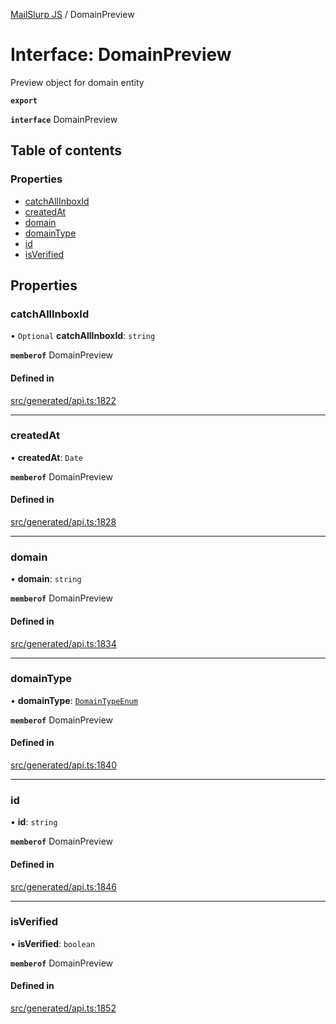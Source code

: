 [MailSlurp JS](../README.md) / DomainPreview

# Interface: DomainPreview

Preview object for domain entity

**`export`**

**`interface`** DomainPreview

## Table of contents

### Properties

- [catchAllInboxId](DomainPreview.md#catchallinboxid)
- [createdAt](DomainPreview.md#createdat)
- [domain](DomainPreview.md#domain)
- [domainType](DomainPreview.md#domaintype)
- [id](DomainPreview.md#id)
- [isVerified](DomainPreview.md#isverified)

## Properties

### catchAllInboxId

• `Optional` **catchAllInboxId**: `string`

**`memberof`** DomainPreview

#### Defined in

[src/generated/api.ts:1822](https://github.com/mailslurp/mailslurp-client/blob/1460b4d/src/generated/api.ts#L1822)

___

### createdAt

• **createdAt**: `Date`

**`memberof`** DomainPreview

#### Defined in

[src/generated/api.ts:1828](https://github.com/mailslurp/mailslurp-client/blob/1460b4d/src/generated/api.ts#L1828)

___

### domain

• **domain**: `string`

**`memberof`** DomainPreview

#### Defined in

[src/generated/api.ts:1834](https://github.com/mailslurp/mailslurp-client/blob/1460b4d/src/generated/api.ts#L1834)

___

### domainType

• **domainType**: [`DomainTypeEnum`](../enums/DomainPreview.DomainTypeEnum.md)

**`memberof`** DomainPreview

#### Defined in

[src/generated/api.ts:1840](https://github.com/mailslurp/mailslurp-client/blob/1460b4d/src/generated/api.ts#L1840)

___

### id

• **id**: `string`

**`memberof`** DomainPreview

#### Defined in

[src/generated/api.ts:1846](https://github.com/mailslurp/mailslurp-client/blob/1460b4d/src/generated/api.ts#L1846)

___

### isVerified

• **isVerified**: `boolean`

**`memberof`** DomainPreview

#### Defined in

[src/generated/api.ts:1852](https://github.com/mailslurp/mailslurp-client/blob/1460b4d/src/generated/api.ts#L1852)
